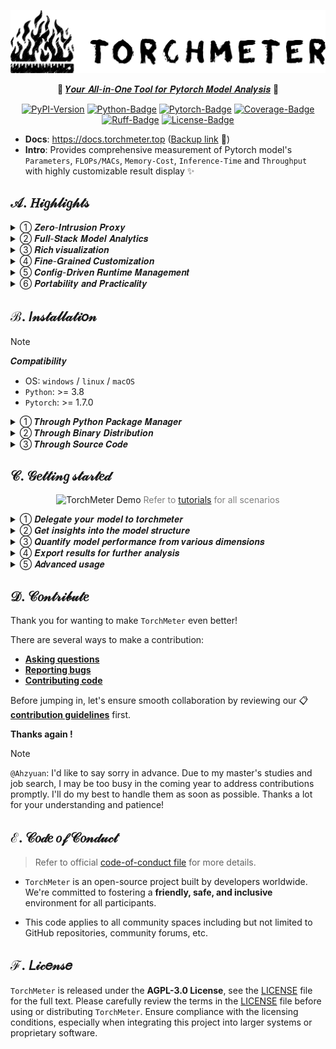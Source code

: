 <!-- logo -->
<p align="center">
    <picture>
        <source media="(prefers-color-scheme: dark)" srcset="https://github.com/TorchMeter/assets/blob/master/banner/banner_white.png?raw=true">
        <img src="https://github.com/TorchMeter/assets/blob/master/banner/banner_black.png?raw=true" alt="TorchMeter Banner">
    </picture>
</p>

<!-- caption -->
<p align="center">
    🚀 <ins>𝒀𝒐𝒖𝒓 𝑨𝒍𝒍-𝒊𝒏-𝑶𝒏𝒆 𝑻𝒐𝒐𝒍 𝒇𝒐𝒓 𝑷𝒚𝒕𝒐𝒓𝒄𝒉 𝑴𝒐𝒅𝒆𝒍 𝑨𝒏𝒂𝒍𝒚𝒔𝒊𝒔</ins> 🚀
</p>

<!-- badge -->
<p align="center">
    <a href="https://pypi.org/project/torchmeter/"><img alt="PyPI-Version" src="https://img.shields.io/pypi/v/torchmeter?logo=pypi&logoColor=%23ffffff&label=PyPI&color=%230C7EBF"></a>
    <a href="https://www.python.org/"><img alt="Python-Badge" src="https://img.shields.io/badge/Python-%3E%3D3.8-white?logo=python&logoColor=%232EA9DF&color=%233776AB"></a>
    <a href="https://pytorch.org/"><img alt="Pytorch-Badge" src="https://img.shields.io/badge/Pytorch-%3E%3D1.7.0-white?logo=pytorch&logoColor=%23EB5F36&color=%23EB5F36"></a>
    <!-- Coverage Badge:Begin --><a href="https://github.com/TorchMeter/torchmeter/pull/26"><img alt="Coverage-Badge" src="https://camo.github.com/08cd77da844505e65c874afb1b64f03ee582110369eacfad48a146631d288279/68747470733a2f2f696d672e736869656c64732e696f2f62616467652f436f7665726167652d39372532352d627269676874677265656e2e737667"></a><!-- Coverage Badge:End -->
    <a href="https://github.com/astral-sh/ruff"><img alt="Ruff-Badge" src="https://img.shields.io/badge/Ruff-Lint_%26_Format-white?logo=ruff&color=%238B70BA"></a>
    <a href="https://github.com/TorchMeter/torchmeter/blob/master/LICENSE"><img alt="License-Badge" src="https://img.shields.io/badge/License-AGPL--3.0-green"></a>
</p>

<!-- simple introduction -->

- **Docs**: https://docs.torchmeter.top ([Backup link](https://torchmeter.github.io/latest) 🔗)
- **Intro**: Provides comprehensive measurement of Pytorch model's `Parameters`, `FLOPs/MACs`, `Memory-Cost`, `Inference-Time` and `Throughput` with highly customizable result display ✨

## 𝒜. 𝐻𝒾𝑔𝒽𝓁𝒾𝑔𝒽𝓉𝓈

<details>
<summary>① 𝒁𝒆𝒓𝒐-𝑰𝒏𝒕𝒓𝒖𝒔𝒊𝒐𝒏 𝑷𝒓𝒐𝒙𝒚</summary>

- Acts as drop-in decorator **without** any changes of the underlying model
- Seamlessly integrates with `Pytorch` modules while preserving **full** compatibility (attributes and methods)

</details>

<details>
<summary>② 𝑭𝒖𝒍𝒍-𝑺𝒕𝒂𝒄𝒌 𝑴𝒐𝒅𝒆𝒍 𝑨𝒏𝒂𝒍𝒚𝒕𝒊𝒄𝒔</summary>

Holistic performance analytics across **5** dimensions: 

1. **Parameter Analysis**
    - Total/trainable parameter quantification
    - Layer-wise parameter distribution analysis
    - Gradient state tracking (requires_grad flags)
  
2. **Computational Profiling**
    - FLOPs/MACs precision calculation
    - Operation-wise calculation distribution analysis
    - Dynamic input/output detection (number, type, shape, ...)
  
3. **Memory Diagnostics** 
    - Input/output tensor memory awareness
    - Hierarchical memory consumption analysis

4. **Inference latency** & 5. **Throughput benchmarking**
    - Auto warm-up phase execution (eliminates cold-start bias)
    - Device-specific high-precision timing
    - Inference latency  & Throughput Benchmarking

</details>    

<details>
<summary>③ 𝑹𝒊𝒄𝒉 𝒗𝒊𝒔𝒖𝒂𝒍𝒊𝒛𝒂𝒕𝒊𝒐𝒏</summary>

1. **Programmable tabular report**
    - Dynamic table structure adjustment
    - Style customization and real-time rendering
    - Real-time data analysis in programmable way

2. **Rich-text hierarchical operation tree**
    - Style customization and real-time rendering
    - Smart module folding based on structural equivalence detection for intuitive model structure insights

</details>  

<details>
<summary>④ 𝑭𝒊𝒏𝒆-𝑮𝒓𝒂𝒊𝒏𝒆𝒅 𝑪𝒖𝒔𝒕𝒐𝒎𝒊𝒛𝒂𝒕𝒊𝒐𝒏</summary>

- **Real-time hot-reload rendering**: Dynamic adjustment of rendering configuration for operation trees, report tables and their nested components
- **Progressive update**: Namespace assignment + dictionary batch update

</details>  

<details>
<summary>⑤ 𝑪𝒐𝒏𝒇𝒊𝒈-𝑫𝒓𝒊𝒗𝒆𝒏 𝑹𝒖𝒏𝒕𝒊𝒎𝒆 𝑴𝒂𝒏𝒂𝒈𝒆𝒎𝒆𝒏𝒕</summary>

- **Centralized control**: Singleton-managed global configuration for dynamic behavior adjustment
- **Portable presets**: Export/import YAML profiles for runtime behaviors, eliminating repetitive setup

</details>

<details>
<summary>⑥ 𝑷𝒐𝒓𝒕𝒂𝒃𝒊𝒍𝒊𝒕𝒚 𝒂𝒏𝒅 𝑷𝒓𝒂𝒄𝒕𝒊𝒄𝒂𝒍𝒊𝒕𝒚</summary>

- **Decoupled pipeline**: Separation of data collection and visualization
- **Automatic device synchronization**: Maintains production-ready status by keeping model and data co-located
- **Dual-mode reporting** with export flexibility: 
    * Measurement units mode vs. raw data mode
    * Multi-format export (`CSV`/`Excel`) for analysis integration

</details>

## ℬ. 𝐼𝓃𝓈𝓉𝒶𝓁𝓁𝒶𝓉𝒾𝑜𝓃

> [!NOTE] 
> 𝑪𝒐𝒎𝒑𝒂𝒕𝒊𝒃𝒊𝒍𝒊𝒕𝒚
> - OS: `windows` /  `linux` / `macOS`    
> - `Python`: >= 3.8   
> - `Pytorch`: >= 1.7.0

<details>
<summary>① 𝑻𝒉𝒓𝒐𝒖𝒈𝒉 𝑷𝒚𝒕𝒉𝒐𝒏 𝑷𝒂𝒄𝒌𝒂𝒈𝒆 𝑴𝒂𝒏𝒂𝒈𝒆𝒓</summary>

> the most convenient way, suitable for installing the released **latest stable** version

```bash
# pip series
pip/pipx/pipenv install torchmeter

# Or via conda
conda install torchmeter

# Or via uv
uv add torchmeter

# Or via poetry
poetry add torchmeter

# Other managers' usage please refer to their own documentation
```

</details>

<details>
<summary>② 𝑻𝒉𝒓𝒐𝒖𝒈𝒉 𝑩𝒊𝒏𝒂𝒓𝒚 𝑫𝒊𝒔𝒕𝒓𝒊𝒃𝒖𝒕𝒊𝒐𝒏</summary>

> Suitable for installing released historical versions

1. Download `.whl` from [PyPI](https://pypi.org/project/torchmeter/#files) or [Github Releases](https://github.com/TorchMeter/torchmeter/releases).

2. Install locally:

    ```bash
    # Replace x.x.x with actual version
    pip install torchmeter-x.x.x.whl  
    ```

</details>

<details>
<summary>③ 𝑻𝒉𝒓𝒐𝒖𝒈𝒉 𝑺𝒐𝒖𝒓𝒄𝒆 𝑪𝒐𝒅𝒆</summary>

> Suitable for who want to try out the upcoming features (may has unknown bugs).

```bash
git clone https://github.com/TorchMeter/torchmeter.git
cd torchmeter

# If you want to install the released stable version, use this: 
# Don't forget to eplace x.x.x with actual version
git checkout vx.x.x  # Stable

# If you want to try the latest development version(alpha/beta), use this:
git checkout master  # Development version

pip install .
```

</details>

## 𝒞. 𝒢𝑒𝓉𝓉𝒾𝓃𝑔 𝓈𝓉𝒶𝓇𝓉𝑒𝒹

<!-- screenshot / gif -->
<p align="center">
    <img src="https://github.com/TorchMeter/assets/blob/master/demo/demo.gif?raw=true" alt="TorchMeter Demo">
    <font color="gray">Refer to <a href="https://docs.torchmeter.top/latest/demo">tutorials</a> for all scenarios</font>
</p>

<details>
<summary>‌① 𝑫𝒆𝒍𝒆𝒈𝒂𝒕𝒆 𝒚𝒐𝒖𝒓 𝒎𝒐𝒅𝒆𝒍 𝒕𝒐 𝒕𝒐𝒓𝒄𝒉𝒎𝒆𝒕𝒆𝒓</summary>

> <details>
> <summary>Implementation of ExampleNet</summary>
> 
> ```python
> import torch.nn as nn
> 
> class ExampleNet(nn.Module):
>     def __init__(self):
>         super(ExampleNet, self).__init__()
>         
>         self.backbone = nn.Sequential(
>             self._nested_repeat_block(2),
>             self._nested_repeat_block(2)
>         )
> 
>         self.gap = nn.AdaptiveAvgPool2d(1)
> 
>         self.classifier = nn.Linear(3, 2)
>     
>     def _inner_net(self):
>         return nn.Sequential(
>             nn.Conv2d(10, 10, 1),
>             nn.BatchNorm2d(10),
>             nn.ReLU(),
>         )
> 
>     def _nested_repeat_block(self, repeat:int=1):
>         inners = [self._inner_net() for _ in range(repeat)]
>         return nn.Sequential(
>             nn.Conv2d(3, 10, 3, stride=1, padding=1),
>             nn.BatchNorm2d(10),
>             nn.ReLU(),
>             *inners,
>             nn.Conv2d(10, 3, 1),
>             nn.BatchNorm2d(3),
>             nn.ReLU()
>         )
> 
>     def forward(self, x):
>         x = self.backbone(x)
>         x = self.gap(x)
>         x = x.squeeze(dim=(2,3))
>         return self.classifier(x)
> ```
> 
> </details>

```python
import torch.nn as nn
from torchmeter import Meter
from torch.cuda import is_available as is_cuda

# 1️⃣ Prepare your pytorch model, here is a simple examples
underlying_model = ExampleNet() # see above for implementation of `ExampleNet`

# Set an extra attribute to the model to show 
# how torchmeter acts as a zero-intrusion proxy later
underlying_model.example_attr = "ABC"

# 2️⃣ Wrap your model with torchmeter
model = Meter(underlying_model)

# 3️⃣ Validate the zero-intrusion proxy

# Get the model's attribute
print(model.example_attr)

# Get the model's method
# `_inner_net` is a method defined in the ExampleNet
print(hasattr(model, "_inner_net")) 

# Move the model to other device (now on cpu)
print(model)
if is_cuda():
    model.to("cuda")
    print(model) # now on cuda
```

</details>

<details>
<summary>② 𝑮𝒆𝒕 𝒊𝒏𝒔𝒊𝒈𝒉𝒕𝒔 𝒊𝒏𝒕𝒐 𝒕𝒉𝒆 𝒎𝒐𝒅𝒆𝒍 𝒔𝒕𝒓𝒖𝒄𝒕𝒖𝒓𝒆</summary>

```python
from rich import print

print(model.structure)
```

</details>

<details>
<summary>③ 𝑸𝒖𝒂𝒏𝒕𝒊𝒇𝒚 𝒎𝒐𝒅𝒆𝒍 𝒑𝒆𝒓𝒇𝒐𝒓𝒎𝒂𝒏𝒄𝒆 𝒇𝒓𝒐𝒎 𝒗𝒂𝒓𝒊𝒐𝒖𝒔 𝒅𝒊𝒎𝒆𝒏𝒔𝒊𝒐𝒏𝒔</summary>

```python
# Parameter Analysis
# Suppose that the `backbone` part of ExampleNet is frozen
_ = model.backbone.requires_grad_(False)
print(model.param)
tb, data = model.profile('param', no_tree=True)

# Before measuring calculation you should first execute a feed-forward
# you do **not** need to concern about the device mismatch, 
# just feed the model with the input.
import torch
input = torch.randn(1, 3, 32, 32)
output = model(input) 

# Computational Profiling
print(model.cal) # `cal` for calculation
tb, data = model.profile('cal', no_tree=True)

# Memory Diagnostics
print(model.mem) # `mem` for memory
tb, data = model.profile('mem', no_tree=True)

# Performance Benchmarking
print(model.ittp) # `ittp` for inference time & throughput
tb, data = model.profile('ittp', no_tree=True)

# Overall Analytics
print(model.overview())
```

</details>

<details>
<summary>④ 𝑬𝒙𝒑𝒐𝒓𝒕 𝒓𝒆𝒔𝒖𝒍𝒕𝒔 𝒇𝒐𝒓 𝒇𝒖𝒓𝒕𝒉𝒆𝒓 𝒂𝒏𝒂𝒍𝒚𝒔𝒊𝒔</summary>

```python
# export to csv
model.profile('param', show=False, save_to="params.csv")

# export to excel
model.profile('cal', show=False, save_to="../calculation.xlsx")
```

</details>

<details>
<summary>⑤ 𝑨𝒅𝒗𝒂𝒏𝒄𝒆𝒅 𝒖𝒔𝒂𝒈𝒆</summary>

1. [Attributes/methods access of underlying model](https://docs.torchmeter.top/latest/demo/#b-zero-intrusion-proxy)
2. [Automatic device synchronization](https://docs.torchmeter.top/latest/demo/#c-automatic-device-synchronization)
3. [Smart module folding](https://docs.torchmeter.top/latest/demo/#d-model-structure-analysis)
4. [Performance gallery](https://docs.torchmeter.top/latest/demo/#eb-overall-report)
5. Customized visulization 
    - [for statistics overview](https://docs.torchmeter.top/latest/demo/#fa-customization-of-statistics-overview)
    - [for operation tree](https://docs.torchmeter.top/latest/demo/#fb-customization-of-rich-text-operation-tree)
    - [for tabular report](https://docs.torchmeter.top/latest/demo/#fc-customization-of-tabular-report)
6. Best practice of programmable tabular report
    - [Real-time structure adjustment](https://docs.torchmeter.top/latest/demo/#fc3-customize-tabular-report-structure)   
    - [Real-time data analysis](https://docs.torchmeter.top/latest/demo/#fc34-add-a-new-column)
7. [Instant export and postponed export](https://docs.torchmeter.top/latest/demo/#gb-postponed-export)
8. [Centralized configuration management](https://docs.torchmeter.top/latest/demo/#h-centralized-configuration-management)
9. [Submodule exploration](https://docs.torchmeter.top/latest/demo/#i4-submodule-explore)

</details>

## 𝒟. 𝒞𝑜𝓃𝓉𝓇𝒾𝒷𝓊𝓉𝑒

Thank you for wanting to make `TorchMeter` even better!

There are several ways to make a contribution:

- [**Asking questions**](https://docs.torchmeter.top/latest/contribute/discussions)
- [**Reporting bugs**](https://docs.torchmeter.top/latest/contribute/issues)
- [**Contributing code**](https://docs.torchmeter.top/latest/contribute/prs)

Before jumping in, let's ensure smooth collaboration by reviewing our 📋 [**contribution guidelines**](https://docs.torchmeter.top/latest/contribute/welcome_contributors) first. 

**Thanks again !**

> [!NOTE]
> `@Ahzyuan`: I'd like to say sorry in advance. Due to my master's studies and job search, I may be too busy in the coming year to address contributions promptly. I'll do my best to handle them as soon as possible. Thanks a lot for your understanding and patience!

## ℰ. 𝒞𝑜𝒹𝑒 𝑜𝒻 𝒞𝑜𝓃𝒹𝓊𝒸𝓉

> Refer to official [code-of-conduct file](CODE_OF_CONDUCT.md) for more details.

- `TorchMeter` is an open-source project built by developers worldwide. We're committed to fostering a **friendly, safe, and inclusive** environment for all participants. 

- This code applies to all community spaces including but not limited to GitHub repositories, community forums, etc.

## ℱ. 𝐿𝒾𝒸𝑒𝓃𝓈𝑒

`TorchMeter` is released under the **AGPL-3.0 License**, see the [LICENSE](LICENSE) file for the full text. Please carefully review the terms in the [LICENSE](LICENSE) file before using or distributing `TorchMeter`. Ensure compliance with the licensing conditions, especially when integrating this project into larger systems or proprietary software.